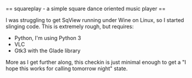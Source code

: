 == squareplay - a simple square dance oriented music player ==

I was struggling to get SqView running under Wine on Linux, so I
started slinging code. This is extremely rough, but requires:

* Python, I'm using Python 3
* VLC
* Gtk3 with the Glade library

More as I get further along, this checkin is just minimal enough to
get a "I hope this works for calling tomorrow night" state.

